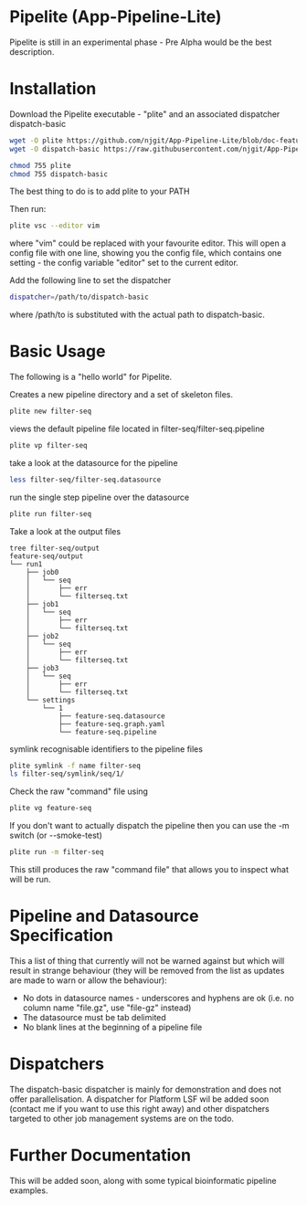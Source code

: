 Pipelite (App-Pipeline-Lite)
=================

Pipelite is still in an experimental phase - Pre Alpha would be the best description.

Installation
============
Download the Pipelite executable - "plite" and an associated dispatcher dispatch-basic

```bash
wget -O plite https://github.com/njgit/App-Pipeline-Lite/blob/doc-feature/bin/packed/plite?raw=true
wget -O dispatch-basic https://raw.githubusercontent.com/njgit/App-Pipeline-Lite/master/bin/packed/dispatch-basic

chmod 755 plite
chmod 755 dispatch-basic
```

The best thing to do is to add plite to your PATH 

Then run:

```bash 
plite vsc --editor vim
```
where "vim" could be replaced with your favourite editor. This will open a config file with one line, 
showing you the config file, which contains one setting - the config variable "editor" set to the current editor. 

Add the following line to set the dispatcher

```bash
dispatcher=/path/to/dispatch-basic
```

where /path/to is substituted with the actual path to dispatch-basic.


Basic Usage
===========
The following is a "hello world" for Pipelite.

Creates a new pipeline directory and a set of skeleton files.
```bash
plite new filter-seq
```
 views the default pipeline file located in filter-seq/filter-seq.pipeline
```bash
plite vp filter-seq
```
 take a look at the datasource for the pipeline
```bash
less filter-seq/filter-seq.datasource
```
  run the single step pipeline over the datasource
```bash
plite run filter-seq
```
Take a look at the output files
```
tree filter-seq/output
feature-seq/output
└── run1
    ├── job0
    │   └── seq
    │       ├── err
    │       └── filterseq.txt
    ├── job1
    │   └── seq
    │       ├── err
    │       └── filterseq.txt
    ├── job2
    │   └── seq
    │       ├── err
    │       └── filterseq.txt
    ├── job3
    │   └── seq
    │       ├── err
    │       └── filterseq.txt
    └── settings
        └── 1
            ├── feature-seq.datasource
            ├── feature-seq.graph.yaml
            └── feature-seq.pipeline
```


  symlink recognisable identifiers to the pipeline files
```bash
plite symlink -f name filter-seq
ls filter-seq/symlink/seq/1/
```

Check the raw "command" file using 

```bash
plite vg feature-seq
```

If you don't want to actually dispatch the pipeline then you can
use the -m switch (or --smoke-test)

```bash
plite run -m filter-seq
```

This still produces the raw "command file" that allows you to inspect what will be run.


Pipeline and Datasource Specification
=====================================

This a list of thing that currently will not be warned against but which will result 
in strange behaviour (they will be removed from the list as updates are made 
to warn or allow the behaviour):

* No dots in datasource names - underscores and hyphens are ok 
  (i.e. no column name "file.gz", use "file-gz" instead)
* The datasource must be tab delimited
* No blank lines at the beginning of a pipeline file

Dispatchers
===========
The dispatch-basic dispatcher is mainly for demonstration and does not offer parallelisation.
A dispatcher for Platform LSF wil be added soon (contact me if you want to use this right
away) and other dispatchers targeted to other job management systems are on the todo.

Further Documentation
=====================
This will be added soon, along with some typical bioinformatic pipeline examples.
